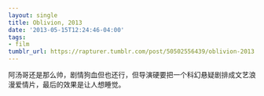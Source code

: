 ```yaml
---
layout: single
title: Oblivion, 2013
date: '2013-05-15T12:24:46-04:00'
tags:
- film
tumblr_url: https://rapturer.tumblr.com/post/50502556439/oblivion-2013
---
```

阿汤哥还是那么帅，剧情狗血但也还行，但导演硬要把一个科幻悬疑剧排成文艺浪漫爱情片，最后的效果是让人想睡觉。

